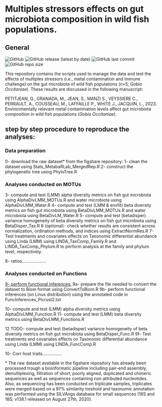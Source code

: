 # Multiples stressors effects on gut microbiota composition in wild fish populations.
## General
![GitHub](https://img.shields.io/github/license/qpetitjean/Multiple-stressors-effects-wild-fish-gut-microbiota)
![GitHub release (latest by date)](https://img.shields.io/github/v/release/qpetitjean/Multiple-stressors-effects-wild-fish-gut-microbiota)
![GitHub last commit](https://img.shields.io/github/last-commit/qpetitjean/Multiple-stressors-effects-wild-fish-gut-microbiota)
![GitHub repo size](https://img.shields.io/github/repo-size/qpetitjean/Multiple-stressors-effects-wild-fish-gut-microbiota)

This repository contains the scripts used to manage the data and test the effects of multiples stressors (i.e., metal contamination and immune challenge) on the gut microbiota of wild fish populations (n=5, _Gobio Occitaniae_). These results are discussed in the following manuscript: 

PETITJEAN, Q., GRANADA, M., JEAN, S., MANZI S., VEYSSIERE C., PERRAULT, A., COUSSEAU, M., LAFFAILLE P., WHITE J., JACQUIN, L., 2023. Environmentally relevant metal contamination levels affect gut microbiota composition in wild fish populations (_Gobio Occitaniae_).

## step by step procedure to reproduce the analyses:
### Data preparation
0- download the raw dataset\* from the figshare repository: 
1- clean the dataset using Stats_MetabaRLab_MergedRep.R
2- construct the phylogenetic tree using PhyloTree.R 

### Analyses conducted on MOTUs
3- compute and test (LMM) alpha diversity metrics on fish gut microbiota using AlphaDivLMM_MOTUs.R and water microbiota using AlphaDivLMM_Water.R
4- compute and test (LMM & envfit) beta diversity metrics on fish gut microbiota using BetaDivLMM_MOTUs.R and water microbiota using BetaDivLM_Water.R
5- compute and test (betadisper) variance homogeneity of beta diversity metrics on fish gut microbiota  using BetaDisper_Tax.R
6 (optional)- check whether results are consistent across normalization, ordination methods, and indices using ExtractNormRes.R
7- Test treatments and covariates effects on Taxonomic differential abundance using Linda (LMM) using LINDA_TaxComp_Family.R and LINDA_TaxComp_Phylum.R to perform analysis at the family and phylum level, respectively.


8- ratios....................

### Analyses conducted on Functions
<ins>9- perform functional inferences:</ins>
  9a- prepare the file needed to convert the dataset to Biom format using ConvertToBiom.R 
  9b- perform functional inferences (on Linux distribution) using the annotated code in FuncInferences_Picrust2.txt

10- compute and test (LMM) alpha diversity metrics using AlphaDivLMM_Function.R
11- compute and test (LMM) beta diversity metrics using BetaDivLMM_Functions.R

12 TODO- compute and test (betadisper) variance homogeneity of beta diversity metrics on fish gut microbiota using BetaDisper_Func.R
9f- Test treatments and covariates effects on Taxonomic differential abundance using Linda (LMM) using LINDA_FuncComp.R

10- Corr host traits................


\* The raw dataset available in the figshare repository has already been processed trough a bioinformatic pipeline including pair-end assembly, demultiplexing, filtration of short, poorly aligned, duplicated and chimeric sequences as well as sequences containing non attributed nucleotides. Also, as sequencing has been conducted on triplicate samples, triplicates were merged based on a 97% similarity treshold and taxonomic annotation was performed using the SILVAngs database for small sequences (16S and 18S; v138.1 released on August 27th, 2020).